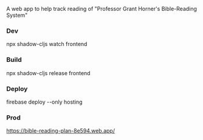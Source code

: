 A web app to help track reading of "Professor Grant Horner's Bible-Reading System"

### Dev

npx shadow-cljs watch frontend

### Build

npx shadow-cljs release frontend

### Deploy

firebase deploy --only hosting

### Prod

https://bible-reading-plan-8e594.web.app/
